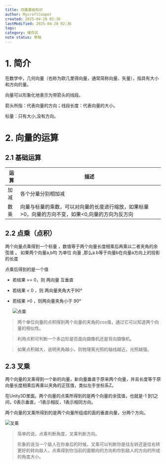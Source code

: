 ```yaml
---
title: 向量基础知识
author: MycroftCooper
created: 2025-04-28 02:36
lastModified: 2025-04-28 02:36
tags: 
category: 缓存区
note status: 草稿
---
```



# 1. 简介

在数学中，几何向量（也称为欧几里得向量，通常简称向量、矢量），指具有大小和方向的量。

向量可以形象化地表示为带箭头的线段。

箭头所指：代表向量的方向；线段长度：代表向量的大小。

标量：只有大小,没有方向。

# 2. 向量的运算

## 2.1 基础运算

| 运算 | 描述                                                         |
| ---- | ------------------------------------------------------------ |
| 加减 | 各个分量分别相加减                                           |
| 数乘 | 向量与标量的乘数，可以对向量的长度进行缩放，如果标量>0，向量的方向不变，如果<0,向量的方向为反方向 |

## 2.2 点乘（点积）

两个向量点乘得到一个标量 ，数值等于两个向量长度相乘后再乘以二者夹角的余弦值 。
如果两个向量a,b均 为单位 向量 ,那么a.b等于向量b在向量a方向上的投影的长度

点乘后得到的是一个值
- 若结果 == 0，则 两向量 互垂直 

- 若结果 < 0 ，则 两向量夹角大于90°

- 若结果 >0 ，则两向量夹角小于 90°

  ![点乘](./attachments/向量基础知识/e41897b2.png)

> 两个单位向量的点积得到两个向量的夹角的cos值，通过它可以知道两个向量的相似性。

> 利用点积可判断一个多边形是否面向摄像机还是背向摄像机。

> 如果点积越大，说明夹角越小，则物理离光照的轴线越近，光照越强。



## 2.3 叉乘

两个向量的叉乘得到一个新的向量，新向量垂直于原来两个向量，并且长度等于原向量长度相乘后再乘以夹角的正弦值，类似左手坐标系Z。

在Unity3D里面。两个向量的点乘所得到的是两个向量的余弦值，也就是-1 到1之间，0表示垂直，-1表示相反，1表示相同方向。 

两个向量的叉乘所得到的是两个向量所组成的面的垂直向量，分两个方向。 

![叉乘](./attachments/向量基础知识/59d09d8c.png)

> 简单的说，点乘判断角度，叉乘判断方向。 
>
> 形象的说当一个敌人在你身后的时候，叉乘可以判断你是往左转还是往右转更好的转向敌人，点乘得到你当前的面朝向的方向和你到敌人的方向的所成的角度大小。
